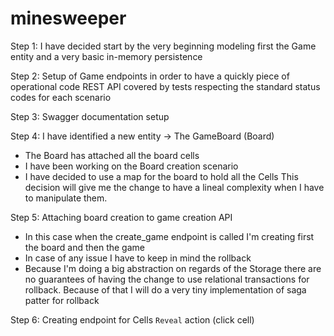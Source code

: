 # minesweeper

Step 1:
 I have decided start by the very beginning modeling first the Game entity 
 and a very basic in-memory persistence
 
Step 2:
  Setup of Game endpoints in order to have a quickly piece of operational code
  REST API covered by tests respecting the standard status codes for each scenario

Step 3:
  Swagger documentation setup

Step 4: I have identified a new entity -> The GameBoard (Board)
 * The Board has attached all the board cells
 * I have been working on the Board creation scenario
 * I have decided to use a map for the board to hold all the Cells
   This decision will give me the change to have a lineal complexity when I have to manipulate them.
   
Step 5: Attaching board creation to game creation API
  * In this case when the create_game endpoint is called I'm creating first the board and then the game
  * In case of any issue I have to keep in mind the rollback
  * Because I'm doing a big abstraction on regards of the Storage there are no guarantees of having
    the change to use relational transactions for rollback.
    Because of that I will do a very tiny implementation of saga patter for rollback
    
Step 6: Creating endpoint for Cells ``Reveal``  action (click cell)

